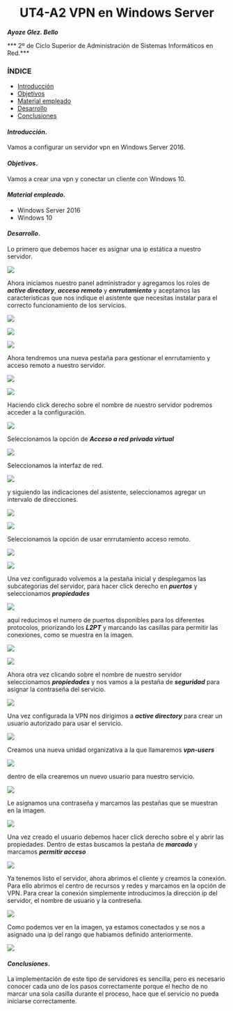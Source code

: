 
<center>

# UT4-A2 VPN en Windows Server


</center>

***Ayoze Glez. Bello***

*** 2º de Ciclo Superior de Administración de Sistemas Informáticos en Red.***

### ÍNDICE

+ [Introducción](#id1)
+ [Objetivos](#id2)
+ [Material empleado](#id3)
+ [Desarrollo](#id4)
+ [Conclusiones](#id5)


#### ***Introducción***. <a name="id1"></a>

Vamos a configurar un servidor vpn en Windows Server 2016.

#### ***Objetivos***. <a name="id2"></a>

Vamos a crear una vpn y conectar un cliente con Windows 10.

#### ***Material empleado***. <a name="id3"></a>

- Windows Server 2016
- Windows 10

#### ***Desarrollo***. <a name="id4"></a>

Lo primero que debemos hacer es asignar una ip estática a nuestro servidor.

![](./img/14.JPG)

Ahora iniciamos nuestro panel administrador y agregamos los roles de ***active directory***, ***acceso remoto*** y ***enrrutamiento*** y aceptamos las caracteristicas que nos indique el asistente que necesitas instalar para el correcto funcionamiento de los servicios.

![](./img/2.JPG)

![](./img/3.JPG)

![](./img/12.JPG)

Ahora tendremos una nueva pestaña para gestionar el enrrutamiento y acceso remoto a nuestro servidor.

![](./img/15.JPG)

![](./img/13.JPG)

Haciendo click derecho sobre el nombre de nuestro servidor podremos acceder a la configuración.

![](./img/16.JPG)

Seleccionamos la opción de ***Acceso a red privada virtual***

![](./img/17.JPG)

Seleccionamos la interfaz de red.

![](./img/18.JPG)

y siguiendo las indicaciones del asistente, seleccionamos agregar un intervalo de direcciones.

![](./img/19.JPG)

![](./img/300.JPG)

Seleccionamos la opción de usar enrrutamiento acceso remoto.

![](./img/21.JPG)

![](./img/22.JPG)

Una vez configurado volvemos a la pestaña inicial y desplegamos las subcategorias del servidor, para hacer click derecho en ***puertos*** y seleccionamos ***propiedades***

![](./img/23.JPG)

aquí reducimos el numero de puertos disponibles para los diferentes protocolos, priorizando los ***L2PT*** y marcando las casillas para permitir las conexiones, como se muestra en la imagen.

![](./img/101.JPG)

![](./img/25.JPG)

Ahora otra vez clicando sobre el nombre de nuestro servidor seleccionamos ***propiedades*** y nos vamos a la pestaña de ***seguridad*** para asignar la contraseña del servicio.

![](./img/28.JPG)

Una vez configurada la VPN nos dirigimos a ***active directory*** para crear un usuario autorizado para usar el servicio.

![](./img/29.JPG)

Creamos una nueva unidad organizativa a la que llamaremos ***vpn-users***

![](./img/30.JPG)

dentro de ella crearemos un nuevo usuario para nuestro servicio.

![](./img/32.JPG)

Le asignamos una contraseña y marcamos las pestañas que se muestran en la imagen.

![](./img/33.JPG)

Una vez creado el usuario debemos hacer click derecho sobre el y abrir las propiedades. Dentro de estas buscamos la pestaña de ***marcado*** y marcamos ***permitir acceso***

![](./img/x.JPG)

Ya tenemos listo el servidor, ahora abrimos el cliente y creamos la conexión.
Para ello abrimos el centro de recursos y redes y marcamos en la opción de VPN. Para crear la conexión simplemente introducimos la dirección ip del servidor, el nombre de usuario y la contreseña.

![](./img/202.JPG)

Como podemos ver en la imagen, ya estamos conectados y se nos a asignado una ip del rango que habiamos definido anteriormente.

![](./img/500.JPG)

#### ***Conclusiones***. <a name="id5"></a>

La implementación de este tipo de servidores es sencilla, pero es necesario conocer cada uno de los pasos correctamente porque el hecho de no marcar una sola casilla durante el proceso, hace que el servicio no pueda iniciarse correctamente.
